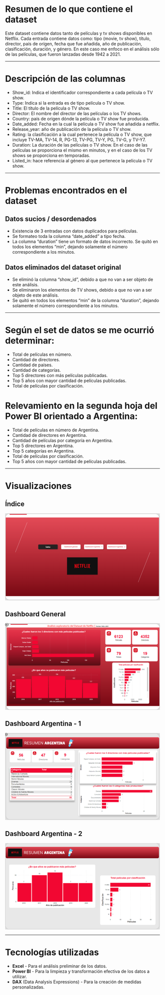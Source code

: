 # Resumen de lo que contiene el dataset

Este dataset contiene datos tanto de películas y tv shows disponibles en Netflix.  Cada entrada contiene datos como: tipo (movie, tv show), título, director, país de orígen, fecha que fue añadida, año de publicación, clasificación, duración, y género.
En este caso me enfoco en el análisis sólo de las películas,  que fueron lanzadas desde 1942 a 2021.

---

# Descripción de las columnas

- Show_id: Indica el identificador correspondiente a cada película o TV show.
- Type: Indica si la entrada es de tipo película o TV show.
- Title: El título de la película o TV show.
- Director: El nombre del director de las películas o los TV shows.
- Country: país de origen dónde la película o TV show fue producida.
- Date_added: Fecha en la cual la película o TV show fue añadida a netflix.
- Release_year: año de publicación de la película o TV show. 
- Rating: la clasificación a la cual pertenece la película o TV show, que incluye  TV-MA, TV-14, R, PG-13, TV-PG, TV-Y, PG, TV-G, y TV-Y7.
- Duration: La duración de las películas o TV show. En el caso de las películas se proporciona el mismo en minutos,  y en el caso de los TV shows se proporciona en temporadas.
- Listed_in: hace referencia al género al que pertenece la película o TV show.

---

# Problemas encontrados en el dataset

## Datos sucios / desordenados
- Existencia de 3 entradas con datos duplicados para películas.
- Se formateo toda la columna “date_added” a tipo fecha.
- La columna “duration” tiene un formato de datos incorrecto. Se quitó en todos los elementos “min”, dejando solamente el número correspondiente a los minutos.
## Datos eliminados del dataset original
- Se eliminó la columna “show_id”, debido a que no van a ser objeto de este análisis. 
- Se eliminaron los elementos de TV shows, debido a que no van a ser objeto de este análisis.
- Se quitó en todos los elementos “min” de la columna “duration”, dejando solamente el número correspondiente a los minutos.

--- 

# Según el set de datos se me ocurrió determinar:
- Total de películas en número.
- Cantidad de directores.
- Cantidad de países.
- Cantidad de categorías.
- Top 5 directores con más películas publicadas.
- Top 5 años con mayor cantidad de películas publicadas.
- Total de películas por clasificación.

# Relevamiento en la segunda hoja del Power BI orientado a Argentina:
- Total de películas en número de Argentina.
- Cantidad de directores en Argentina.
- Cantidad de películas por categoría en Argentina.
- Top 5 directores en Argentina.
- Top 5 categorías en Argentina.
- Total de películas por clasificación.
- Top 5 años con mayor cantidad de películas publicadas.

---

# Visualizaciones

## Índice

![alt text](/images/image.png)

## Dashboard General

![alt text](/images/image-1.png)

## Dashboard Argentina - 1

![alt text](/images/image-2.png)

## Dashboard Argentina - 2

![alt text](/images/image-3.png)

---

# Tecnologías utilizadas
- **Excel** - Para el análisis preliminar de los datos. 
- **Power BI** - Para la limpieza y transformación efectiva de los datos a utilizar.
- **DAX** (Data Analysis Expressions) - Para la creación de medidas personalizadas.